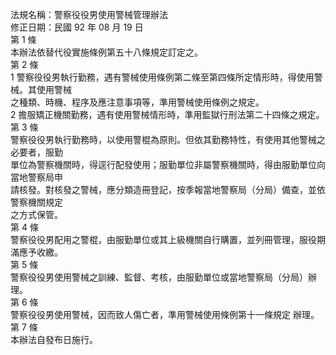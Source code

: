 法規名稱：警察役役男使用警械管理辦法  
修正日期：民國 92 年 08 月 19 日  
第 1 條  
本辦法依替代役實施條例第五十八條規定訂定之。  
第 2 條  
1 警察役役男執行勤務，遇有警械使用條例第二條至第四條所定情形時，得使用警械。其使用警械  
之種類、時機、程序及應注意事項等，準用警械使用條例之規定。  
2 擔服矯正機關勤務，遇有使用警械情形時，準用監獄行刑法第二十四條之規定。  
第 3 條  
警察役役男執行勤務時，以使用警棍為原則。但依其勤務特性，有使用其他警械之必要者，服勤  
單位為警察機關時，得逕行配發使用；服勤單位非屬警察機關時，得由服勤單位向當地警察局申  
請核發。對核發之警械，應分類造冊登記，按季報當地警察局（分局）備查，並依警察機關規定  
之方式保管。  
第 4 條  
警察役役男配用之警棍，由服勤單位或其上級機關自行購置，並列冊管理，服役期滿應予收繳。  
第 5 條  
警察役役男使用警械之訓練、監督、考核，由服勤單位或當地警察局（分局）辦理。  
第 6 條  
警察役役男使用警械，因而致人傷亡者，準用警械使用條例第十一條規定 辦理。  
第 7 條  
本辦法自發布日施行。  


